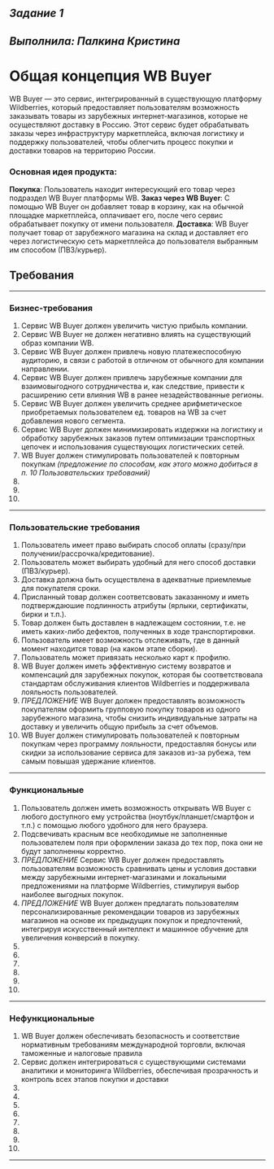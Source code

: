 ## _Задание 1_
## _Выполнила: Палкина Кристина_


# **Общая концепция WB Buyer**
WB Buyer — это сервис, интегрированный в существующую платформу Wildberries, который предоставляет пользователям возможность заказывать товары из зарубежных интернет-магазинов, которые не осуществляют доставку в Россию. Этот сервис будет обрабатывать заказы через инфраструктуру маркетплейса, включая логистику и поддержку пользователей, чтобы облегчить процесс покупки и доставки товаров на территорию России.

### Основная идея продукта:
**Покупка**: Пользователь находит интересующий его товар через подраздел WB Buyer платформы WB.
**Заказ через WB Buyer**: С помощью WB Buyer он добавляет товар в корзину, как на обычной площадке маркетплейса, оплачивает его, после чего сервис обрабатывает покупку от имени пользователя.
**Доставка**: WB Buyer получает товар от зарубежного магазина на склад и доставляет его через логистическую сеть маркетплейса до пользователя выбранным им способом (ПВЗ/курьер).


## __Требования__
---
### __Бизнес-требования__
1. Сервис WB Buyer должен увеличить чистую прибыль компании.
2. Сервис WB Buyer не должен негативно влиять на существующий образ компании WB.
3. Сервис WB Buyer должен привлечь новую платежеспособную аудиторию, в связи с работой в отличном от обычного для компании направлении.
4. Сервис WB Buyer должен привлечь зарубежные компании для взаимовыгодного сотрудничества и, как следствие, привести к расширению сети влияния WB в ранее незадействованные регионы.
5. Сервис WB Buyer должен увеличить среднее арифметическое приобретаемых пользователем ед. товаров на WB за счет добавления нового сегмента.
6. Сервис WB Buyer должен минимизировать издержки на логистику и обработку зарубежных заказов путем оптимизации транспортных цепочек и использования существующих логистических сетей.
7. WB Buyer должен стимулировать пользователей к повторным покупкам *(предложение по способам, как этого можно добиться в п. 10 Пользовательских требований)*
8.
9.
10.
---
### __Пользовательские требования__
1. Пользователь имеет право выбирать способ оплаты (сразу/при получении/рассрочка/кредитование).
2. Пользователь может выбирать удобный для него способ доставки (ПВЗ/курьер).
3. Доставка должна быть осуществлена в адекватные приемлемые для покупателя сроки.
4. Присланный товар должен соответсвовать заказанному и иметь подтверждаюшие подлинность атрибуты (ярлыки, сертификаты, бирки и т.п.).
5. Товар должен быть доставлен в надлежащем состоянии, т.е. не иметь каких-либо дефектов, полученных в ходе транспортировки.
6. Пользователь имеет возможность отслеживать, где в данный момент находится товар (на каком этапе сборки).
7. Пользователь может привязать несколько карт к профилю.
8. WB Buyer должен иметь эффективную систему возвратов и компенсаций для зарубежных покупок, которая бы соответствовала стандартам обслуживания клиентов Wildberries и поддерживала лояльность пользователей.
9. *ПРЕДЛОЖЕНИЕ* WB Buyer должен предоставлять возможность покупателям оформить групповую покупку товаров из одного зарубежного магазина, чтобы снизить индивидуальные затраты на доставку и увеличить общую прибыль за счет объемов.
10. WB Buyer должен стимулировать пользователей к повторным покупкам через программу лояльности, предоставляя бонусы или скидки за использование сервиса для заказов из-за рубежа, тем самым повышая удержание клиентов.
---
### __Функциональные__
1. Пользователь должен иметь возможность открывать WB Buyer с любого доступного ему устройства (ноутбук/планшет/смартфон и т.п.) с помощью любого удобного для него браузера.
2. Подсвечивать красным все необходимые не заполненные пользователем поля при оформлении заказа до тех пор, пока они не будут заполненны корректно.
3. *ПРЕДЛОЖЕНИЕ* Сервис WB Buyer должен предоставлять пользователям возможность сравнивать цены и условия доставки между зарубежными интернет-магазинами и локальными предложениями на платформе Wildberries, стимулируя выбор наиболее выгодных покупок. 
4. *ПРЕДЛОЖЕНИЕ* WB Buyer должен предлагать пользователям персонализированные рекомендации товаров из зарубежных магазинов на основе их предыдущих покупок и предпочтений, интегрируя искусственный интеллект и машинное обучение для увеличения конверсий в покупку.
5.
6.
7.
8.
9.
10.
---
### __Нефункциональные__
1. WB Buyer должен обеспечивать безопасность и соответствие нормативным требованиям международной торговли, включая таможенные и налоговые правила
2. Сервис должен интегрироваться с существующими системами аналитики и мониторинга Wildberries, обеспечивая прозрачность и контроль всех этапов покупки и доставки
3.
4.
5.
6.
7.
8.
9.
10.
---

